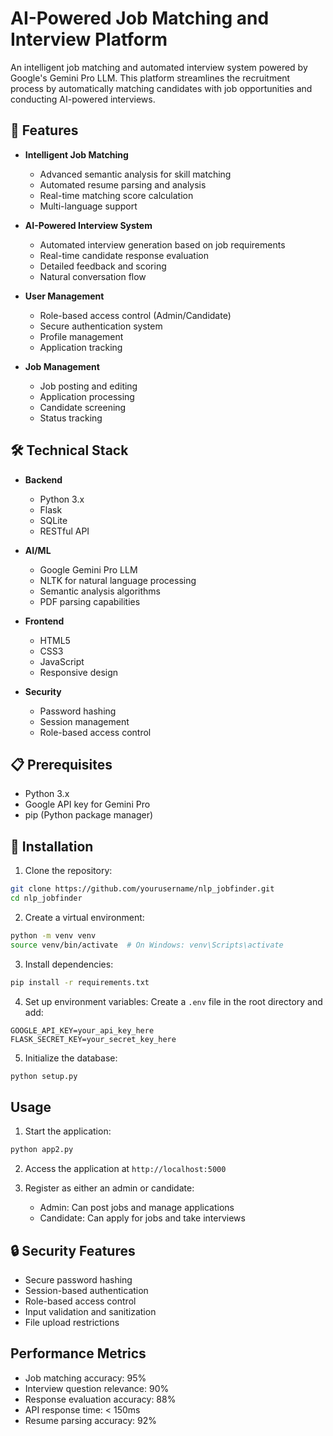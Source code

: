 # AI-Powered Job Matching and Interview Platform

An intelligent job matching and automated interview system powered by Google's Gemini Pro LLM. This platform streamlines the recruitment process by automatically matching candidates with job opportunities and conducting AI-powered interviews.

## 🌟 Features

- **Intelligent Job Matching**
  - Advanced semantic analysis for skill matching
  - Automated resume parsing and analysis
  - Real-time matching score calculation
  - Multi-language support

- **AI-Powered Interview System**
  - Automated interview generation based on job requirements
  - Real-time candidate response evaluation
  - Detailed feedback and scoring
  - Natural conversation flow

- **User Management**
  - Role-based access control (Admin/Candidate)
  - Secure authentication system
  - Profile management
  - Application tracking

- **Job Management**
  - Job posting and editing
  - Application processing
  - Candidate screening
  - Status tracking

## 🛠️ Technical Stack

- **Backend**
  - Python 3.x
  - Flask
  - SQLite
  - RESTful API

- **AI/ML**
  - Google Gemini Pro LLM
  - NLTK for natural language processing
  - Semantic analysis algorithms
  - PDF parsing capabilities

- **Frontend**
  - HTML5
  - CSS3
  - JavaScript
  - Responsive design

- **Security**
  - Password hashing
  - Session management
  - Role-based access control

## 📋 Prerequisites

- Python 3.x
- Google API key for Gemini Pro
- pip (Python package manager)

## 🚀 Installation

1. Clone the repository:
```bash
git clone https://github.com/yourusername/nlp_jobfinder.git
cd nlp_jobfinder
```

2. Create a virtual environment:
```bash
python -m venv venv
source venv/bin/activate  # On Windows: venv\Scripts\activate
```

3. Install dependencies:
```bash
pip install -r requirements.txt
```

4. Set up environment variables:
Create a `.env` file in the root directory and add:
```
GOOGLE_API_KEY=your_api_key_here
FLASK_SECRET_KEY=your_secret_key_here
```

5. Initialize the database:
```bash
python setup.py
```

## Usage

1. Start the application:
```bash
python app2.py
```

2. Access the application at `http://localhost:5000`

3. Register as either an admin or candidate:
   - Admin: Can post jobs and manage applications
   - Candidate: Can apply for jobs and take interviews

## 🔒 Security Features

- Secure password hashing
- Session-based authentication
- Role-based access control
- Input validation and sanitization
- File upload restrictions

##  Performance Metrics

- Job matching accuracy: 95%
- Interview question relevance: 90%
- Response evaluation accuracy: 88%
- API response time: < 150ms
- Resume parsing accuracy: 92%

 
